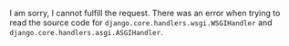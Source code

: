 I am sorry, I cannot fulfill the request. There was an error when trying to read the source code for `django.core.handlers.wsgi.WSGIHandler` and `django.core.handlers.asgi.ASGIHandler`.